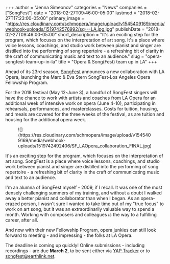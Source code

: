 +++
author = "Jenna Simeonov"
categories = "News"
companies = ["SongFest"]
date = "2018-02-27T09:46:00-05:00"
lastmod = "2018-02-27T17:23:00-05:00"
primary_image = "https://res.cloudinary.com/schmopera/image/upload/v1545409169/media/webhook-uploads/1519742576992/sq---LA.jpg.jpg"
publishDate = "2018-02-27T09:46:00-05:00"
short_description = "It&#039;s an exciting step for the program, which focuses on the interpretation of art song. It&#039;s a place where voice lessons, coachings, and studio work between pianist and singer are distilled into the performing of song repertoire - a refreshing bit of clarity in the craft of communicating music and text to an audience."
slug = "opera-songfest-team-up-in-la"
title = "Opera &amp; Song(Fest) team up in LA"
+++

Ahead of its 23rd season, [SongFest](http://www.songfest.us/) announces a new collaboration with LA Opera, launching the Marc & Eva Stern SongFest-Los Angeles Opera Fellowship Program.

For the 2018 festival (May 12-June 3), a handful of SongFest singers will have the chance to work with artists and coaches from LA Opera for an additional week of intensive work on opera (June 4-10), participating in rehearsals, performances, and masterclasses. Costs for tuition, housing, and meals are covered for the three weeks of the festival, as are tuition and housing for the additional opera week.

<figure data-type="image">
![](https://res.cloudinary.com/schmopera/image/upload/v1545409169/media/webhook-uploads/1519742492406/SF_LAOpera_collaboration_FINAL.jpg)
</figure>

It's an exciting step for the program, which focuses on the interpretation of art song. SongFest is a place where voice lessons, coachings, and studio work between pianist and singer are distilled into the performing of song repertoire - a refreshing bit of clarity in the craft of communicating music and text to an audience.

I'm an alumna of SongFest myself - 2009, if I recall. It was one of the most densely challenging summers of my training, and without a doubt I walked away a better pianist and collaborator than when I began. As an opera-crazed person, I wasn't sure I wanted to take time out of my "true focus" to work on art song, but it was an extraordinarily valuable way to spend a month. Working with composers and colleagues *is* the way to a fulfilling career, after all.

And now with their new Fellowship Program, opera junkies can still look forward to meeting - and impressing - the folks at LA Opera.

The deadline is coming up quickly! Online submissions - including recordings - are due **March 2**, to be sent either via [YAP Tracker](https://www.yaptracker.com/applications/songfest-fellowship-2018) or to [songfest@earthlink.net](mailto:songfest@earthlink.net).
